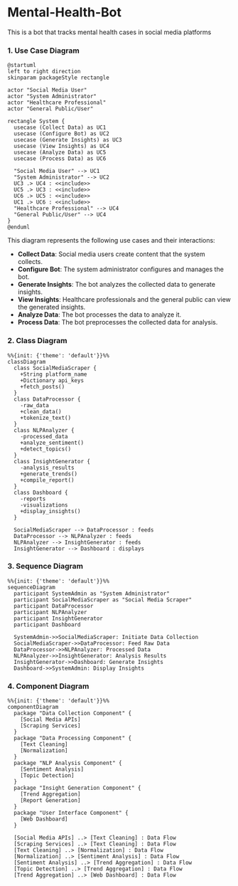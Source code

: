# Mental-Health-Bot
This is a bot that tracks mental health cases in social media platforms



### 1. Use Case Diagram

```plantuml
@startuml
left to right direction
skinparam packageStyle rectangle

actor "Social Media User"
actor "System Administrator"
actor "Healthcare Professional"
actor "General Public/User"

rectangle System {
  usecase (Collect Data) as UC1
  usecase (Configure Bot) as UC2
  usecase (Generate Insights) as UC3
  usecase (View Insights) as UC4
  usecase (Analyze Data) as UC5
  usecase (Process Data) as UC6

  "Social Media User" --> UC1
  "System Administrator" --> UC2
  UC3 .> UC4 : <<include>>
  UC5 .> UC3 : <<include>>
  UC6 .> UC5 : <<include>>
  UC1 .> UC6 : <<include>>
  "Healthcare Professional" --> UC4
  "General Public/User" --> UC4
}
@enduml
```

This diagram represents the following use cases and their interactions:
- **Collect Data**: Social media users create content that the system collects.
- **Configure Bot**: The system administrator configures and manages the bot.
- **Generate Insights**: The bot analyzes the collected data to generate insights.
- **View Insights**: Healthcare professionals and the general public can view the generated insights.
- **Analyze Data**: The bot processes the data to analyze it.
- **Process Data**: The bot preprocesses the collected data for analysis.

### 2. Class Diagram

```mermaid
%%{init: {'theme': 'default'}}%%
classDiagram
  class SocialMediaScraper {
    +String platform_name
    +Dictionary api_keys
    +fetch_posts()
  }
  class DataProcessor {
    -raw_data
    +clean_data()
    +tokenize_text()
  }
  class NLPAnalyzer {
    -processed_data
    +analyze_sentiment()
    +detect_topics()
  }
  class InsightGenerator {
    -analysis_results
    +generate_trends()
    +compile_report()
  }
  class Dashboard {
    -reports
    -visualizations
    +display_insights()
  }

  SocialMediaScraper --> DataProcessor : feeds
  DataProcessor --> NLPAnalyzer : feeds
  NLPAnalyzer --> InsightGenerator : feeds
  InsightGenerator --> Dashboard : displays
```

### 3. Sequence Diagram

```mermaid
%%{init: {'theme': 'default'}}%%
sequenceDiagram
  participant SystemAdmin as "System Administrator"
  participant SocialMediaScraper as "Social Media Scraper"
  participant DataProcessor
  participant NLPAnalyzer
  participant InsightGenerator
  participant Dashboard

  SystemAdmin->>SocialMediaScraper: Initiate Data Collection
  SocialMediaScraper->>DataProcessor: Feed Raw Data
  DataProcessor->>NLPAnalyzer: Processed Data
  NLPAnalyzer->>InsightGenerator: Analysis Results
  InsightGenerator->>Dashboard: Generate Insights
  Dashboard->>SystemAdmin: Display Insights
```

### 4. Component Diagram

```mermaid
%%{init: {'theme': 'default'}}%%
componentDiagram
  package "Data Collection Component" {
    [Social Media APIs]
    [Scraping Services]
  }
  package "Data Processing Component" {
    [Text Cleaning]
    [Normalization]
  }
  package "NLP Analysis Component" {
    [Sentiment Analysis]
    [Topic Detection]
  }
  package "Insight Generation Component" {
    [Trend Aggregation]
    [Report Generation]
  }
  package "User Interface Component" {
    [Web Dashboard]
  }

  [Social Media APIs] ..> [Text Cleaning] : Data Flow
  [Scraping Services] ..> [Text Cleaning] : Data Flow
  [Text Cleaning] ..> [Normalization] : Data Flow
  [Normalization] ..> [Sentiment Analysis] : Data Flow
  [Sentiment Analysis] ..> [Trend Aggregation] : Data Flow
  [Topic Detection] ..> [Trend Aggregation] : Data Flow
  [Trend Aggregation] ..> [Web Dashboard] : Data Flow
```
